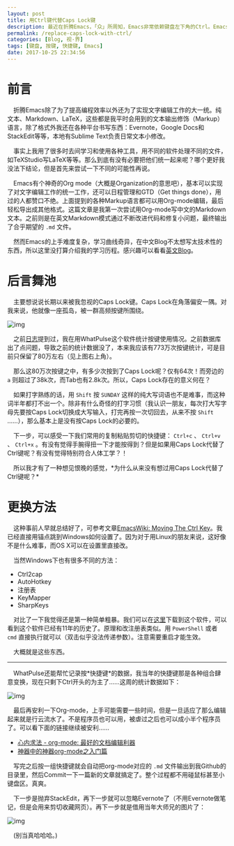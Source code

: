 ```yaml
---
layout: post
title: 用Ctrl键代替Caps Lock键
description: 最近在折腾Emacs，「众」所周知，Emacs非常依赖键盘左下角的Ctrl。Emacs许多教程的入门建议其中一条就是把Cap Locks键当做Ctrl用。我怎么就没有早点想到呢。
permalink: /replace-caps-lock-with-ctrl/
categories: [Blog, 视·界]
tags: [键盘, 按键, 快捷键, Emacs]
date: 2017-10-25 22:34:56
---
```



# 前言

　折腾Emacs除了为了提高编程效率以外还为了实现文字编辑工作的大一统。纯文本、Markdown、LaTeX，这些都是我平时会用到的文本输出修饰（Markup）语言，除了格式外我还在各种平台书写东西：Evernote，Google Docs和StackEdit等等，本地有Sublime Text负责日常文本小修改。

　事实上我用了很多时去间学习和使用各种工具，用不同的软件处理不同的文件，如TeXStudio写LaTeX等等。那么到底有没有必要把他们统一起来呢？哪个更好我没法下结论，但是首先来尝试一下不同的可能性再说。

　Emacs有个神奇的Org mode（大概是Organization的意思吧），基本可以实现了对文字编辑工作的统一工作，还可以日程管理和GTD（Get things done），用过的人都赞口不绝。上面提到的各种Markup语言都可以用Org-mode编辑，最后轻松导出成其他格式。这篇文章是我第一次尝试用Org-mode写中文的Markdown文本。之前则是在英文Markdown模式通过不断改进代码和修复小问题，最终输出了合乎期望的 `.md` 文件。

　然而Emacs的上手难度复杂，学习曲线奇异，在中文Blog不太想写太技术性的东西，所以这里没打算介绍我的学习历程。感兴趣可以看看[英文Blog](https://en.dlyang.me)。


# 后言舞池

　主要想说说长期以来被我忽视的Caps Lock键。Caps Lock在角落偏安一隅。对我来说，他就像一座孤岛，被一群高频按键所围绕。

![img](http://lanternd.qiniudn.com/Pic4Post/replace-caps-lock-with-ctrl/what-pulse-caps-lock.png "WhatPulse!截图")

　之前[日志](file:///d:/whatpulse/)提到过，我在用WhatPulse这个软件统计按键使用情况。之前数据库出了点问题，导致之前的统计数据没了，本来我应该有773万次按键统计，可是目前只保留了80万左右（见上图右上角）。

　那么这80万次按键之中，有多少次按到了Caps Lock呢？仅有64次！而旁边的 `a` 则超过了38k次，而Tab也有2.8k次。所以，Caps Lock存在的意义何在？

　如果打字熟练的话，用 `Shift` 按 `SUNDAY` 这样的纯大写词语也不是难事，而这种词半年都打不出一个。除非有什么奇怪的打字习惯（我认识一朋友，每次打大写字母先要按Caps Lock切换成大写输入，打完再按一次切回去，从来不按 `Shift` ……），那么基本上是没有按Caps Lock的必要的。

　下一步，可以感受一下我们常用的复制粘贴剪切的快捷键： `Ctrl+c` 、 `Ctrl+v` 、 `Ctrl+x` 。有没有觉得手腕得扭一下才能按得到？但是如果用Caps Lock代替了Ctrl键呢？有没有觉得特别符合人体工学？！

　所以我才有了一种想见恨晚的感觉，\*为什么从来没有想过用Caps Lock代替了Ctrl键呢？\*


# 更换方法

　这种事前人早就总结好了，可参考文章[EmacsWiki: Moving The Ctrl Key](https://www.emacswiki.org/emacs/MovingTheCtrlKey#toc14)。我已经直接用锚点跳到Windows如何设置了。因为对于用Linux的朋友来说，这好像不是什么难事，而OS X可以在设置里直接改。

　当然Windows下也有很多不同的方法：

-   Ctrl2cap
-   AutoHotkey
-   注册表
-   KeyMapper
-   SharpKeys

　对比了一下我觉得还是第一种简单粗暴。我们可以在[这里](https://docs.microsoft.com/en-us/sysinternals/downloads/ctrl2cap)下载到这个软件，可以看到这个软件已经有11年的历史了。原理和改注册表类似。用 `PowerShell` 或者 `cmd` 直接执行就可以（双击似乎没法传递参数）。注意需要重启才能生效。

　大概就是这些东西。

---

　WhatPulse还能帮忙记录按\*快捷键\*的数据，我当年的快捷键那是各种组合肆意变换，现在只剩下Ctrl开头的为主了……这周的统计数据如下：

![img](http://lanternd.qiniudn.com/Pic4Post/replace-caps-lock-with-ctrl/what-pulse-combo.png "WhatPulse!截图 - 快捷键")

　最后再安利一下Org-mode，上手可能需要一些时间，但是一旦适应了那么编辑起来就是行云流水了。不是程序员也可以用，被虐过之后也可以成小半个程序员了。可以看下面的链接继续被安利……

-   [心内求法 - org-mode: 最好的文档编辑利器](http://www.cnblogs.com/holbrook/archive/2012/04/12/2444992.html#sec-1-2-3)
-   [神器中的神器org-mode之入门篇](https://my.oschina.net/klauszl/blog/261701)

　写完之后按一组快捷键就会自动把org-mode对应的 `.md` 文件输出到我Github的目录里，然后Commit一下一篇新的文章就搞定了。整个过程都不用碰鼠标甚至小键盘区。真爽。

　下一步是抛弃StackEdit，再下一步就可以忽略Evernote了（不用Evernote做笔记，但是会用来剪切收藏网页）。再下一步就是借用当年大师兄的图片了：

![img](http://lanternd.qiniudn.com/Pic4Post/replace-caps-lock-with-ctrl/emacs-hand.jpg "Emacs重度用户的未来")

　(别当真哈哈哈。)

